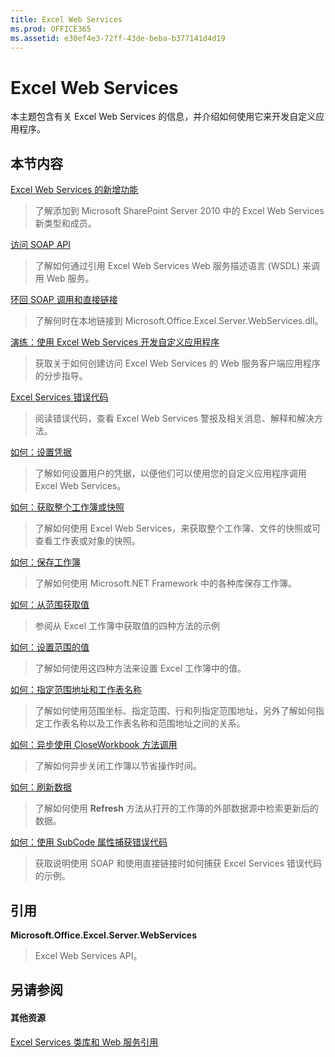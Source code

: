 ```yaml
---
title: Excel Web Services
ms.prod: OFFICE365
ms.assetid: e30ef4e3-72ff-43de-beba-b377141d4d19
---
```



# Excel Web Services

本主题包含有关 Excel Web Services 的信息，并介绍如何使用它来开发自定义应用程序。
  
    
    


## 本节内容


 [Excel Web Services 的新增功能](what-s-new-in-excel-web-services.md)
  
    
    
> 了解添加到 Microsoft SharePoint Server 2010 中的 Excel Web Services 新类型和成员。
    
  
 [访问 SOAP API](accessing-the-soap-api.md)
  
    
    
> 了解如何通过引用 Excel Web Services Web 服务描述语言 (WSDL) 来调用 Web 服务。
    
  
 [环回 SOAP 调用和直接链接](loop-back-soap-calls-and-direct-linking.md)
  
    
    
> 了解何时在本地链接到 Microsoft.Office.Excel.Server.WebServices.dll。
    
  
 [演练：使用 Excel Web Services 开发自定义应用程序](walkthrough-developing-a-custom-application-using-excel-web-services.md)
  
    
    
> 获取关于如何创建访问 Excel Web Services 的 Web 服务客户端应用程序的分步指导。
    
  
 [Excel Services 错误代码](excel-services-error-codes.md)
  
    
    
> 阅读错误代码，查看 Excel Web Services 警报及相关消息、解释和解决方法。
    
  
 [如何：设置凭据](http://msdn.microsoft.com/library/fd26b635-355f-44e4-9ce8-2a3a2c3bab9b%28Office.15%29.aspx)
  
    
    
> 了解如何设置用户的凭据，以便他们可以使用您的自定义应用程序调用 Excel Web Services。
    
  
 [如何：获取整个工作簿或快照](how-to-get-an-entire-workbook-or-a-snapshot.md)
  
    
    
> 了解如何使用 Excel Web Services，来获取整个工作簿、文件的快照或可查看工作表或对象的快照。
    
  
 [如何：保存工作簿](http://msdn.microsoft.com/library/feb74f7a-2d8f-4672-911b-de85f8852aea%28Office.15%29.aspx)
  
    
    
> 了解如何使用 Microsoft.NET Framework 中的各种库保存工作簿。
    
  
 [如何：从范围获取值](how-to-get-values-from-ranges.md)
  
    
    
> 参阅从 Excel 工作簿中获取值的四种方法的示例
    
  
 [如何：设置范围的值](how-to-set-values-of-ranges.md)
  
    
    
> 了解如何使用这四种方法来设置 Excel 工作簿中的值。
    
  
 [如何：指定范围地址和工作表名称](how-to-specify-a-range-address-and-sheet-name.md)
  
    
    
> 了解如何使用范围坐标、指定范围、行和列指定范围地址，另外了解如何指定工作表名称以及工作表名称和范围地址之间的关系。
    
  
 [如何：异步使用 CloseWorkbook 方法调用](how-to-use-the-closeworkbook-method-call-asynchronously.md)
  
    
    
> 了解如何异步关闭工作簿以节省操作时间。
    
  
 [如何：刷新数据](how-to-refresh-data.md)
  
    
    
> 了解如何使用 **Refresh** 方法从打开的工作簿的外部数据源中检索更新后的数据。
    
  
 [如何：使用 SubCode 属性捕获错误代码](how-to-use-the-subcode-property-to-capture-error-codes.md)
  
    
    
> 获取说明使用 SOAP 和使用直接链接时如何捕获 Excel Services 错误代码的示例。
    
  

## 引用


 **Microsoft.Office.Excel.Server.WebServices**
  
    
    
> Excel Web Services API。
    
  

## 另请参阅


#### 其他资源


  
    
    
 [Excel Services 类库和 Web 服务引用](http://msdn.microsoft.com/library/5dd9fbe2-9bc3-4869-9129-83c1a067cc5f%28Office.15%29.aspx)
